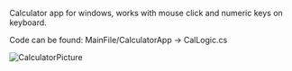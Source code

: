 Calculator app for windows, works with mouse click and numeric keys on keyboard.

Code can be found: MainFile/CalculatorApp -> CalLogic.cs

![CalculatorPicture](https://github.com/PouloGit/CalculatorApp/assets/162190865/c79dd798-92e9-4514-a5e5-258b70fec8b8)
